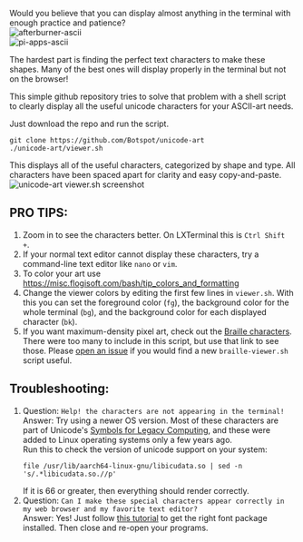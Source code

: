 Would you believe that you can display almost anything in the terminal with enough practice and patience?  
![afterburner-ascii](https://github.com/Botspot/unicode-art/assets/54716352/948b7b61-bfd3-439e-9764-56359252737f)  
![pi-apps-ascii](https://github.com/Botspot/unicode-art/assets/54716352/7000bca8-7caf-4add-abd1-91fd18200e35)  

The hardest part is finding the perfect text characters to make these shapes. Many of the best ones will display properly in the terminal but not on the browser!  

This simple github repository tries to solve that problem with a shell script to clearly display all the useful unicode characters for your ASCII-art needs.

Just download the repo and run the script.
```
git clone https://github.com/Botspot/unicode-art
./unicode-art/viewer.sh
```
This displays all of the useful characters, categorized by shape and type. All characters have been spaced apart for clarity and easy copy-and-paste.  
![unicode-art viewer.sh screenshot](https://github.com/Botspot/unicode-art/assets/54716352/e7bb0e43-b94e-4f45-a497-596b7b14fddf)  

## PRO TIPS:
1. Zoom in to see the characters better. On LXTerminal this is `Ctrl Shift +`.
2. If your normal text editor cannot display these characters, try a command-line text editor like `nano` or `vim`.
3. To color your art use https://misc.flogisoft.com/bash/tip_colors_and_formatting
4. Change the viewer colors by editing the first few lines in `viewer.sh`. With this you can set the foreground color (`fg`), the background color for the whole terminal (`bg`), and the background color for each displayed character (`bk`).
5. If you want maximum-density pixel art, check out the [Braille characters](https://shapecatcher.com/unicode/block/Braille_Patterns). There were too many to include in this script, but use that link to see those. Please [open an issue](https://github.com/Botspot/unicode-art/issues/new/choose) if you would find a new `braille-viewer.sh` script useful.

## Troubleshooting:
1. Question: `Help! the characters are not appearing in the terminal!`  
    Answer: Try using a newer OS version. Most of these characters are part of Unicode's [Symbols for Legacy Computing](https://en.wikipedia.org/wiki/Symbols_for_Legacy_Computing), and these were added to Linux operating systems only a few years ago.  
    Run this to check the version of unicode support on your system:  
    ```
    file /usr/lib/aarch64-linux-gnu/libicudata.so | sed -n 's/.*libicudata.so.//p'
    ```
    If it is 66 or greater, then everything should render correctly.
2. Question: `Can I make these special characters appear correctly in my web browser and my favorite text editor?`  
    Answer: Yes! Just follow [this tutorial](https://pi-apps.io/install-app/install-color-emoji-font-on-raspberry-pi/) to get the right font package installed. Then close and re-open your programs.
